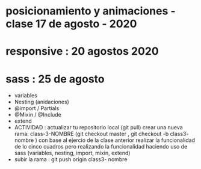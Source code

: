 # posicionamiento y  animaciones  - clase  17 de agosto - 2020
#  responsive : 20 agostos 2020
# sass :  25 de agosto
- variables
- Nesting (anidaciones)
- @import / Partials
- @Mixin / @Include
- extend
- ACTIVIDAD : 
   actualizar tu repositorio local (git pull)
   crear una nueva rama: class-3-NOMBRE (git checkout master  ,  git checkout -b class3- nombre )
   con base al ejercio de la clase anterior  realizar la funcionalidad de
   lo cinco cuadros  pero realizando la funcionalidad  haciendo uso de sass 
   (variables, nesting, import, mixin, extend)
 -  subir la rama : git push origin class3- nombre
   
    



